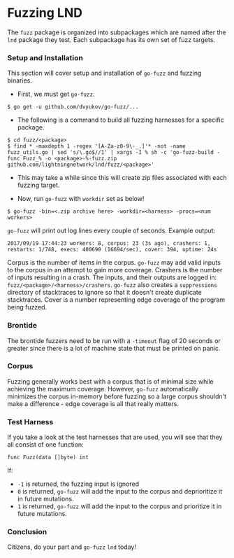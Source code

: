 # Fuzzing LND #

The `fuzz` package is organized into subpackages which are named after the `lnd` package they test. Each subpackage has its own set of fuzz targets.

### Setup and Installation ###
This section will cover setup and installation of `go-fuzz` and fuzzing binaries.

* First, we must get `go-fuzz`.
```
$ go get -u github.com/dvyukov/go-fuzz/...
```
* The following is a command to build all fuzzing harnesses for a specific package.
```
$ cd fuzz/<package>
$ find * -maxdepth 1 -regex '[A-Za-z0-9\-_.]'* -not -name fuzz_utils.go | sed 's/\.go$//1' | xargs -I % sh -c 'go-fuzz-build -func Fuzz_% -o <package>-%-fuzz.zip github.com/lightningnetwork/lnd/fuzz/<package>'
```

* This may take a while since this will create zip files associated with each fuzzing target.

* Now, run `go-fuzz` with `workdir` set as below!
```
$ go-fuzz -bin=<.zip archive here> -workdir=<harness> -procs=<num workers>
```

`go-fuzz` will print out log lines every couple of seconds. Example output:
```
2017/09/19 17:44:23 workers: 8, corpus: 23 (3s ago), crashers: 1, restarts: 1/748, execs: 400690 (16694/sec), cover: 394, uptime: 24s
```
Corpus is the number of items in the corpus. `go-fuzz` may add valid inputs to
the corpus in an attempt to gain more coverage. Crashers is the number of inputs
resulting in a crash. The inputs, and their outputs are logged in:
`fuzz/<package>/<harness>/crashers`. `go-fuzz` also creates a `suppressions` directory
of stacktraces to ignore so that it doesn't create duplicate stacktraces.
Cover is a number representing edge coverage of the program being fuzzed.

### Brontide ###
The brontide fuzzers need to be run with a `-timeout` flag of 20 seconds or greater since there is a lot of machine state that must be printed on panic. 

### Corpus ###
Fuzzing generally works best with a corpus that is of minimal size while achieving the maximum coverage. However, `go-fuzz` automatically minimizes the corpus in-memory before fuzzing so a large corpus shouldn't make a difference - edge coverage is all that really matters.

### Test Harness ###
If you take a look at the test harnesses that are used, you will see that they all consist of one function: 
```
func Fuzz(data []byte) int
```
If:

- `-1` is returned, the fuzzing input is ignored
- `0` is returned, `go-fuzz` will add the input to the corpus and deprioritize it in future mutations.
- `1` is returned, `go-fuzz` will add the input to the corpus and prioritize it in future mutations.

### Conclusion ###
Citizens, do your part and `go-fuzz` `lnd` today!
